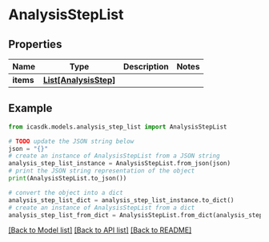 # AnalysisStepList


## Properties

Name | Type | Description | Notes
------------ | ------------- | ------------- | -------------
**items** | [**List[AnalysisStep]**](AnalysisStep.md) |  | 

## Example

```python
from icasdk.models.analysis_step_list import AnalysisStepList

# TODO update the JSON string below
json = "{}"
# create an instance of AnalysisStepList from a JSON string
analysis_step_list_instance = AnalysisStepList.from_json(json)
# print the JSON string representation of the object
print(AnalysisStepList.to_json())

# convert the object into a dict
analysis_step_list_dict = analysis_step_list_instance.to_dict()
# create an instance of AnalysisStepList from a dict
analysis_step_list_from_dict = AnalysisStepList.from_dict(analysis_step_list_dict)
```
[[Back to Model list]](../README.md#documentation-for-models) [[Back to API list]](../README.md#documentation-for-api-endpoints) [[Back to README]](../README.md)


